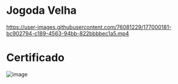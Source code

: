 # Jogoda Velha


https://user-images.githubusercontent.com/76081229/177000181-bc902794-c189-4563-94bb-822bbbbec1a5.mp4


# Certificado 
![image](https://user-images.githubusercontent.com/76081229/177000178-5012844e-0131-4325-8425-4430323d40fa.png)

